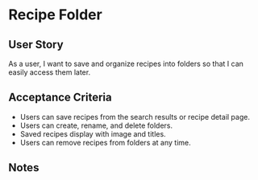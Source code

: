 # Recipe Folder

## **User Story**
As a user,
I want to save and organize recipes into folders so that I can easily access them later.

## **Acceptance Criteria**
- Users can save recipes from the search results or recipe detail page.
- Users can create, rename, and delete folders.
- Saved recipes display with image and titles.
- Users can remove recipes from folders at any time.

## **Notes**